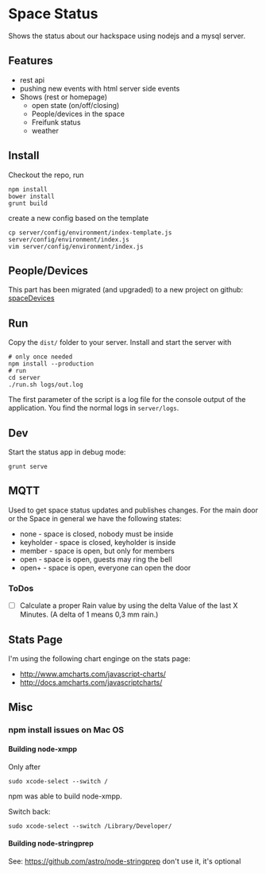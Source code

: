 # Space Status

Shows the status about our hackspace using nodejs and a mysql server.

## Features
* rest api
* pushing new events with html server side events
* Shows (rest or homepage)
    * open state (on/off/closing)
    * People/devices in the space
    * Freifunk status
    * weather


## Install
Checkout the repo, run
```
npm install
bower install
grunt build
```
create a new config based on the template
```
cp server/config/environment/index-template.js server/config/environment/index.js
vim server/config/environment/index.js
```

## People/Devices

This part has been migrated (and upgraded) to a new project on github: [spaceDevices](https://github.com/smilix/spaceDevices)

## Run
Copy the ```dist/``` folder to your server. Install and start the server with
```
# only once needed
npm install --production
# run
cd server
./run.sh logs/out.log
```
The first parameter of the script is a log file for the console output of the application. You find the normal logs in ```server/logs```.


## Dev
Start the status app in debug mode:
```
grunt serve
```

## MQTT
Used to get space status updates and publishes changes. For the main door or the Space in general we have the following states:
* none      - space is closed, nobody must be inside
* keyholder - space is closed, keyholder is inside
* member    - space is open, but only for members
* open      - space is open, guests may ring the bell
* open+     - space is open, everyone can open the door


### ToDos
- [ ] Calculate a proper Rain value by using the delta Value of the last X Minutes. (A delta of 1 means 0,3 mm rain.)


## Stats Page
I'm using the following chart enginge on the stats page:

* http://www.amcharts.com/javascript-charts/
* http://docs.amcharts.com/javascriptcharts/

## Misc

### npm install issues on Mac OS

#### Building node-xmpp

Only after
```
sudo xcode-select --switch /
```
npm was able to build node-xmpp.

Switch back:
```
sudo xcode-select --switch /Library/Developer/
```

#### Building node-stringprep
See: https://github.com/astro/node-stringprep
don't use it, it's optional
